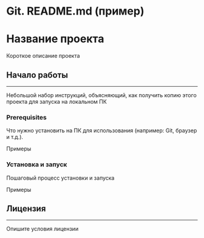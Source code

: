 
# Git. README.md (пример)
# Название проекта
Короткое описание проекта

## Начало работы

*** 

Небольшой набор инструкций, объясняющий, как получить копию этого проекта для запуска на локальном ПК

### Prerequisites
Что нужно установить на ПК для использования (например: Git, браузер и т.д.).


Примеры


### Установка и запуск
Пошаговый процесс установки и запуска


Примеры


## Лицензия

--- 

Опишите условия лицензии
